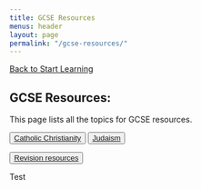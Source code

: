 ```yaml
---
title: GCSE Resources
menus: header
layout: page
permalink: "/gcse-resources/"
---
```


[Back to Start Learning](/start-learning)
## GCSE Resources:
This page lists all the topics for GCSE resources.

<button class="btn btn-outline-secondary btn-lg">[Catholic Christianity](/gcse-resources/catholic-christianity/)</button>
<button class="btn btn-outline-secondary btn-lg">[Judaism](/gcse-resources/judaism/)</button>
<!--<button class="btn btn-outline-secondary btn-lg">[Themes](/gcse-resources/themes/)</button> -->
<button class="btn btn-outline-secondary btn-lg">[Revision resources](/gcse-resources/revision-resources/)</button>

Test
